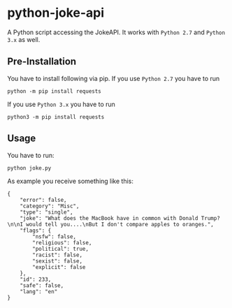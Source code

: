 # python-joke-api
A Python script accessing the JokeAPI. It works with `Python 2.7` and `Python 3.x` as well.

## Pre-Installation

You have to install following via pip. If you use `Python 2.7` you have to run

```
python -m pip install requests
```

If you use `Python 3.x` you have to run

```
python3 -m pip install requests
```

## Usage

You have to run:

```
python joke.py
```

As example you receive something like this:

```
{
    "error": false,
    "category": "Misc",
    "type": "single",
    "joke": "What does the MacBook have in common with Donald Trump?\n\nI would tell you....\nBut I don't compare apples to oranges.",
    "flags": {
        "nsfw": false,
        "religious": false,
        "political": true,
        "racist": false,
        "sexist": false,
        "explicit": false
    },
    "id": 233,
    "safe": false,
    "lang": "en"
}
```
